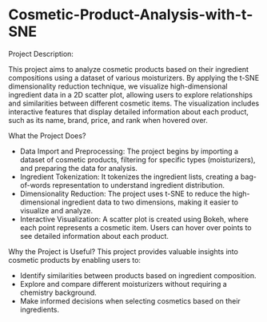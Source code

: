 # Cosmetic-Product-Analysis-with-t-SNE

Project Description:

This project aims to analyze cosmetic products based on their ingredient compositions using a dataset of various moisturizers. By applying the t-SNE dimensionality reduction technique, we visualize high-dimensional ingredient data in a 2D scatter plot, allowing users to explore relationships and similarities between different cosmetic items. The visualization includes interactive features that display detailed information about each product, such as its name, brand, price, and rank when hovered over.

What the Project Does?

- Data Import and Preprocessing: The project begins by importing a dataset of cosmetic products, filtering for specific types (moisturizers), and preparing the data for analysis.
- Ingredient Tokenization: It tokenizes the ingredient lists, creating a bag-of-words representation to understand ingredient distribution.
- Dimensionality Reduction: The project uses t-SNE to reduce the high-dimensional ingredient data to two dimensions, making it easier to visualize and analyze.
- Interactive Visualization: A scatter plot is created using Bokeh, where each point represents a cosmetic item. Users can hover over points to see detailed information about each product.
  
Why the Project is Useful?
This project provides valuable insights into cosmetic products by enabling users to:

- Identify similarities between products based on ingredient composition.
- Explore and compare different moisturizers without requiring a chemistry background.
- Make informed decisions when selecting cosmetics based on their ingredients.
